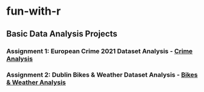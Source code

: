 # fun-with-r

## Basic Data Analysis Projects 

### Assignment 1: European Crime 2021 Dataset Analysis - [Crime Analysis](https://conorheffron.github.io/fun-with-r/assignment-1/assignment-1.html)
### Assignment 2: Dublin Bikes & Weather Dataset Analysis - [Bikes & Weather Analysis](https://conorheffron.github.io/fun-with-r/assignment-2/assignment-2.html)
